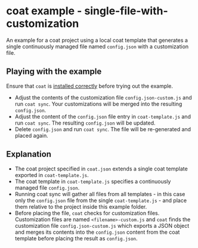 # coat example - single-file-with-customization

An example for a coat project using a local coat template that generates a single continuously managed file named `config.json` with a customization file.

## Playing with the example

Ensure that `coat` is [installed correctly](TODO) before trying out the example.

* Adjust the contents of the customization file `config.json-custom.js` and run `coat sync`. Your customizations will be merged into the resulting `config.json`.
* Adjust the content of the `config.json` file entry in `coat-template.js` and run `coat sync`. The resulting `config.json` will be updated.
* Delete `config.json` and run `coat sync`. The file will be re-generated and placed again.

## Explanation

* The coat project specified in `coat.json` extends a single coat template exported in `coat-template.js`.
* The coat template in `coat-template.js` specifies a continuously managed file `config.json`.
* Running coat sync will gather all files from all templates - in this case only the `config.json` file from the single `coat-template.js` - and place them relative to the project inside this example folder.
* Before placing the file, `coat` checks for customization files. Customization files are named `<filename>-custom.js` and `coat` finds the customization file `config.json-custom.js` which exports a JSON object and merges its contents into the `config.json` content from the coat template before placing the result as `config.json`.
